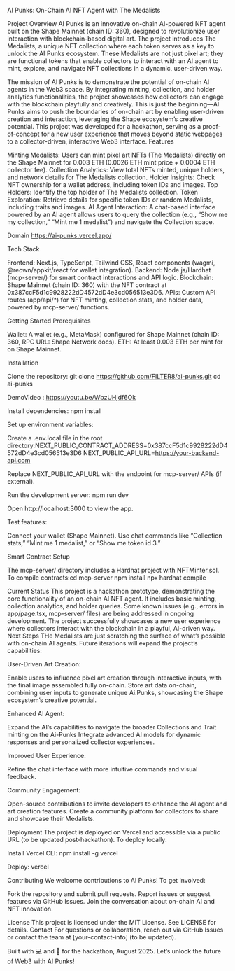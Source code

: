 AI Punks: On-Chain AI NFT Agent with The Medalists

Project Overview
AI Punks is an innovative on-chain AI-powered NFT agent built on the Shape Mainnet (chain ID: 360), designed to revolutionize user interaction with blockchain-based digital art. The project introduces The Medalists, a unique NFT collection where each token serves as a key to unlock the AI Punks ecosystem. These Medalists are not just pixel art; they are functional tokens that enable collectors to interact with an AI agent to mint, explore, and navigate NFT collections in a dynamic, user-driven way.

The mission of AI Punks is to demonstrate the potential of on-chain AI agents in the Web3 space. By integrating minting, collection, and holder analytics functionalities, the project showcases how collectors can engage with the blockchain playfully and creatively. This is just the beginning—AI Punks aims to push the boundaries of on-chain art by enabling user-driven creation and interaction, leveraging the Shape ecosystem’s creative potential.
This project was developed for a hackathon, serving as a proof-of-concept for a new user experience that moves beyond static webpages to a collector-driven, interactive Web3 interface.
Features

Minting Medalists: Users can mint pixel art NFTs (The Medalists) directly on the Shape Mainnet for 0.003 ETH (0.0026 ETH mint price + 0.0004 ETH collector fee).
Collection Analytics: View total NFTs minted, unique holders, and network details for The Medalists collection.
Holder Insights: Check NFT ownership for a wallet address, including token IDs and images.
Top Holders: Identify the top holder of The Medalists collection.
Token Exploration: Retrieve details for specific token IDs or random Medalists, including traits and images.
AI Agent Interaction: A chat-based interface powered by an AI agent allows users to query the collection (e.g., “Show me my collection,” “Mint me 1 medalist”) and navigate the Collection space.

Domain
https://ai-punks.vercel.app/

Tech Stack

Frontend: Next.js, TypeScript, Tailwind CSS, React components (wagmi, @reown/appkit/react for wallet integration).
Backend: Node.js/Hardhat (mcp-server/) for smart contract interactions and API logic.
Blockchain: Shape Mainnet (chain ID: 360) with the NFT contract at 0x387ccF5d1c9928222dD4572dD4e3cd056513e3D6.
APIs: Custom API routes (app/api/*) for NFT minting, collection stats, and holder data, powered by mcp-server/ functions.

Getting Started
Prerequisites

Wallet: A wallet (e.g., MetaMask) configured for Shape Mainnet (chain ID: 360, RPC URL: Shape Network docs).
ETH: At least 0.003 ETH per mint for on Shape Mainnet.

Installation

Clone the repository:
git clone https://github.com/FILTER8/ai-punks.git
cd ai-punks

DemoVideo : 
https://youtu.be/WbzUHjdf6Ok

Install dependencies:
npm install


Set up environment variables:

Create a .env.local file in the root directory:NEXT_PUBLIC_CONTRACT_ADDRESS=0x387ccF5d1c9928222dD4572dD4e3cd056513e3D6
NEXT_PUBLIC_API_URL=https://your-backend-api.com


Replace NEXT_PUBLIC_API_URL with the endpoint for mcp-server/ APIs (if external).


Run the development server:
npm run dev

Open http://localhost:3000 to view the app.

Test features:

Connect your wallet (Shape Mainnet).
Use chat commands like “Collection stats,” “Mint me 1 medalist,” or “Show me token id 3.”



Smart Contract Setup

The mcp-server/ directory includes a Hardhat project with NFTMinter.sol.
To compile contracts:cd mcp-server
npm install
npx hardhat compile



Current Status
This project is a hackathon prototype, demonstrating the core functionality of an on-chain AI NFT agent. It includes basic minting, collection analytics, and holder queries. Some known issues (e.g., errors in app/page.tsx, mcp-server/ files) are being addressed in ongoing development. The project successfully showcases a new user experience where collectors interact with the blockchain in a playful, AI-driven way.
Next Steps
THe Medalists are just scratching the surface of what’s possible with on-chain AI agents. Future iterations will expand the project’s capabilities:

User-Driven Art Creation:

Enable users to influence pixel art creation through interactive inputs, with the final image assembled fully on-chain.
Store art data on-chain, combining user inputs to generate unique Ai.Punks, showcasing the Shape ecosystem’s creative potential.


Enhanced AI Agent:

Expand the AI’s capabilities to navigate the broader Collections and Trait minting on the Ai-Punks
Integrate advanced AI models for dynamic responses and personalized collector experiences.


Improved User Experience:

Refine the chat interface with more intuitive commands and visual feedback.


Community Engagement:

Open-source contributions to invite developers to enhance the AI agent and art creation features.
Create a community platform for collectors to share and showcase their Medalists.



Deployment
The project is deployed on Vercel and accessible via a public URL (to be updated post-hackathon). To deploy locally:

Install Vercel CLI:
npm install -g vercel


Deploy:
vercel



Contributing
We welcome contributions to AI Punks! To get involved:

Fork the repository and submit pull requests.
Report issues or suggest features via GitHub Issues.
Join the conversation about on-chain AI and NFT innovation.

License
This project is licensed under the MIT License. See LICENSE for details.
Contact
For questions or collaboration, reach out via GitHub Issues or contact the team at [your-contact-info] (to be updated).

Built with 💻 and 🏅 for the hackathon, August 2025. Let’s unlock the future of Web3 with AI Punks!